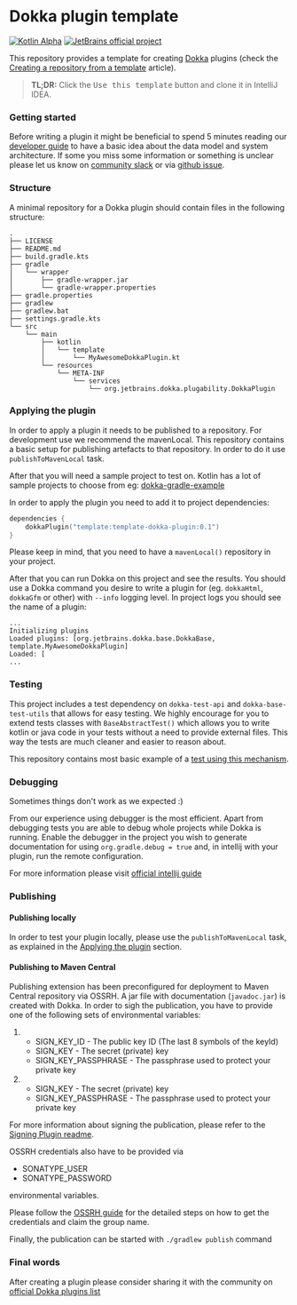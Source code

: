 # Dokka plugin template

[![Kotlin Alpha](https://kotl.in/badges/alpha.svg)](https://kotlinlang.org/docs/components-stability.html)
[![JetBrains official project](https://jb.gg/badges/official.svg)](https://github.com/JetBrains#jetbrains-on-github)

This repository provides a template for creating [Dokka](https://github.com/Kotlin/dokka) plugins 
(check the [Creating a repository from a template](https://help.github.com/en/enterprise/2.20/user/github/creating-cloning-and-archiving-repositories/creating-a-repository-from-a-template) article).

> **TL;DR:** Click the <kbd>Use this template</kbd> button and clone it in IntelliJ IDEA.

### Getting started

Before writing a plugin it might be beneficial to spend 5 minutes reading our [developer guide](https://kotlin.github.io/dokka/2.0.0/developer_guide/introduction/) to have a basic idea about the data model and system architecture.
If some you miss some information or something is unclear please let us know on [community slack](https://kotlinlang.slack.com/archives/C0F4UNJET) or via [github issue](https://github.com/Kotlin/dokka/issues).

### Structure
A minimal repository for a Dokka plugin should contain files in the following structure:
```
.
├── LICENSE
├── README.md
├── build.gradle.kts
├── gradle
│   └── wrapper
│       ├── gradle-wrapper.jar
│       └── gradle-wrapper.properties
├── gradle.properties
├── gradlew
├── gradlew.bat
├── settings.gradle.kts
└── src
    └── main
        ├── kotlin
        │   └── template
        │       └── MyAwesomeDokkaPlugin.kt
        └── resources
            └── META-INF
                └── services
                    └── org.jetbrains.dokka.plugability.DokkaPlugin

```

### Applying the plugin

In order to apply a plugin it needs to be published to a repository.
For development use we recommend the mavenLocal.
This repository contains a basic setup for publishing artefacts to that repository.
In order to do it use `publishToMavenLocal` task. 

After that you will need a sample project to test on.
Kotlin has a lot of sample projects to choose from eg: [dokka-gradle-example](https://github.com/Kotlin/dokka/tree/master/examples)

In order to apply the plugin you need to add it to project dependencies:
```kotlin
dependencies {
    dokkaPlugin("template:template-dokka-plugin:0.1")
}
```

Please keep in mind, that you need to have a `mavenLocal()` repository in your project.

After that you can run Dokka on this project and see the results. 
You should use a Dokka command you desire to write a plugin for (eg. `dokkaHtml`, `dokkaGfm` or other) with `--info` logging level.
In project logs you should see the name of a plugin:
```
...
Initializing plugins
Loaded plugins: [org.jetbrains.dokka.base.DokkaBase, template.MyAwesomeDokkaPlugin]
Loaded: [
...
```

### Testing

This project includes a test dependency on `dokka-test-api` and `dokka-base-test-utils` that allows for easy testing. 
We highly encourage for you to extend tests classes with `BaseAbstractTest()` which allows you to write kotlin or java code
in your tests without a need to provide external files.
This way the tests are much cleaner and easier to reason about.

This repository contains most basic example of a [test using this mechanism](src/test/kotlin/template/MyAwesomePluginTest.kt).

### Debugging

Sometimes things don't work as we expected :) 

From our experience using debugger is the most efficient.
Apart from debugging tests you are able to debug whole projects while Dokka is running.
Enable the debugger in the project you wish to generate documentation for using `org.gradle.debug = true` and,
in intellij with your plugin, run the remote configuration.

For more information please visit [official intellij guide](https://www.jetbrains.com/help/idea/tutorial-remote-debug.html#67dc8)

### Publishing

#### Publishing locally

In order to test your plugin locally, please use the `publishToMavenLocal` task, as explained in the [Applying the plugin](#applying-the-plugin) section.

#### Publishing to Maven Central

Publishing extension has been preconfigured for deployment to Maven Central repository via OSSRH.
A jar file with documentation (`javadoc.jar`) is created with Dokka.
In order to sigh the publication, you have to provide one of the following sets of environmental variables:

1) * SIGN_KEY_ID - The public key ID (The last 8 symbols of the keyId)
   * SIGN_KEY - The secret (private) key
   * SIGN_KEY_PASSPHRASE - The passphrase used to protect your private key
   
2) * SIGN_KEY - The secret (private) key
   * SIGN_KEY_PASSPHRASE - The passphrase used to protect your private key
  
For more information about signing the publication, please refer to the [Signing Plugin readme](https://docs.gradle.org/current/userguide/signing_plugin.html).

OSSRH credentials also have to be provided via
 
* SONATYPE_USER 
* SONATYPE_PASSWORD
    
environmental variables. 

Please follow the [OSSRH guide](https://central.sonatype.org/pages/ossrh-guide.html) for the detailed steps on how to get the credentials and claim the group name.

Finally, the publication can be started with `./gradlew publish` command

### Final words
After creating a plugin please consider sharing it with the community on [official Dokka plugins list](https://kotlin.github.io/dokka/2.0.0/community/plugins-list/)
